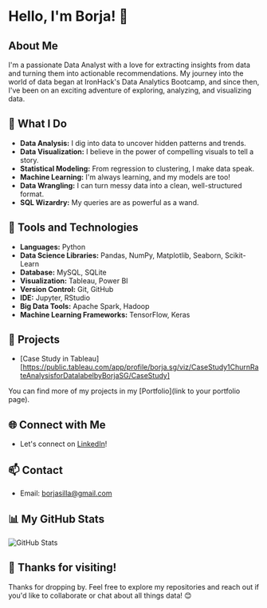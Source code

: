 # Hello, I'm Borja! 👋

## About Me

I'm a passionate Data Analyst with a love for extracting insights from data and turning them into actionable recommendations. My journey into the world of data began at IronHack's Data Analytics Bootcamp, and since then, I've been on an exciting adventure of exploring, analyzing, and visualizing data.

## 🌟 What I Do

- **Data Analysis:** I dig into data to uncover hidden patterns and trends.
- **Data Visualization:** I believe in the power of compelling visuals to tell a story.
- **Statistical Modeling:** From regression to clustering, I make data speak.
- **Machine Learning:** I'm always learning, and my models are too!
- **Data Wrangling:** I can turn messy data into a clean, well-structured format.
- **SQL Wizardry:** My queries are as powerful as a wand.

## 🔧 Tools and Technologies

- **Languages:** Python
- **Data Science Libraries:** Pandas, NumPy, Matplotlib, Seaborn, Scikit-Learn
- **Database:** MySQL, SQLite
- **Visualization:** Tableau, Power BI
- **Version Control:** Git, GitHub
- **IDE:** Jupyter, RStudio
- **Big Data Tools:** Apache Spark, Hadoop
- **Machine Learning Frameworks:** TensorFlow, Keras

## 🚀 Projects

- [Case Study in Tableau][https://public.tableau.com/app/profile/borja.sg/viz/CaseStudy1ChurnRateAnalysisforDatalabelbyBorjaSG/CaseStudy]

You can find more of my projects in my [Portfolio](link to your portfolio page).

## 🌐 Connect with Me

- Let's connect on [LinkedIn](https://www.linkedin.com/in/borjasg/)!

## 📫 Contact

- Email: [borjasilla@gmail.com](mailto:borjasilla@gmail.com)

## 📊 My GitHub Stats

![GitHub Stats](https://github-readme-stats.vercel.app/api?username=BorjaSilla&show_icons=true&theme=dark)

## 🙏 Thanks for visiting!

Thanks for dropping by. Feel free to explore my repositories and reach out if you'd like to collaborate or chat about all things data! 😊
